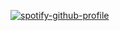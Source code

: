 [![spotify-github-profile](https://spotify-github-profile.vercel.app/api/view?uid=tv1czk8r5ar01xar2mvucmj29&cover_image=true&theme=default)](https://spotify-github-profile.vercel.app/api/view?uid=tv1czk8r5ar01xar2mvucmj29&redirect=true)
